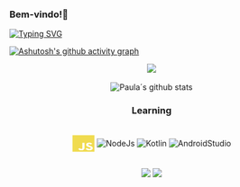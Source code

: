 ### Bem-vindo!🦋

[![Typing SVG](https://readme-typing-svg.herokuapp.com/?color=6A5ACD&size=35&center=true&vCenter=true&width=1000&lines=OIIIEE+bem-vindo(a)+ao+meu+perfil!+👋;Me+chamo+Paula+Blesa;E+estou+cursando+o+2º+semestre+de;Desenvolvimento+de+Sistemas+:%29)](https://git.io/typing-svg)

[![Ashutosh's github activity graph](https://github-readme-activity-graph.cyclic.app/graph?username=StaniukaitisPaula&bg_color=e6e6fa&color=2f0778&line=8231c4&point=403786&area=true&hide_border=true)](https://github.com/ashutosh00710/github-readme-activity-graph)

<p align="center">
  <img src="https://github-profile-trophy.vercel.app/?username=StaniukaitisPaula&theme=discord&row=2&no-bg=true&column=3&margin-w=15&margin-h=15" />
 
</p>

<div align="center">  
  <img width="49%" height="195px" src="https://github-readme-stats.vercel.app/api?username=StaniukaitisPaula&show_icons=true&count_private=true&hide_border=true&title_color=6A5ACD&icon_color=7B68EE&text_color=7B68EE&bg_color=E6E6FA" alt="Paula´s github stats"
       /> 
 


  


### Learning
<div style="display: inline_block"><br>
    <img align="center" alt="Js" height="30" width="40" src="https://raw.githubusercontent.com/devicons/devicon/master/icons/javascript/javascript-plain.svg">
  <img  align="center" alt="NodeJs" height="30" width="40" src="https://cdn.jsdelivr.net/gh/devicons/devicon/icons/nodejs/nodejs-plain.svg" />
  <img align="center" alt="Kotlin" height="30" width="40" src="https://cdn.jsdelivr.net/gh/devicons/devicon/icons/kotlin/kotlin-original.svg" />
  <img align="center" alt="AndroidStudio" height="30" width="40" src="https://cdn.jsdelivr.net/gh/devicons/devicon/icons/androidstudio/androidstudio-original.svg" />
</div>

  ##
<div align="center"> 
  <a align= "center "href = "mailto:paulablesa6@gmail.com"><img src="https://img.shields.io/badge/-Gmail-%23333?style=for-the-badge&logo=gmail&logoColor=white" target="_blank"></a>
  <a align= "center"href="https://www.linkedin.com/in/paula-blesa-5ab53224a/" target="_blank"><img src="https://img.shields.io/badge/-LinkedIn-%230077B5?style=for-the-badge&logo=linkedin&logoColor=white" target="_blank"></a> 
  
</div>
  
  ##
  


</div>

